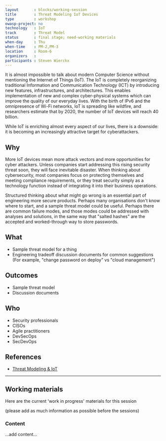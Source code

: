 ```yaml
---
layout       : blocks/working-session
title        : Threat Modeling IoT Devices
type         : workshop
owasp-project: no
technology   : IoT
track        : Threat Model
status       : final stage; need-working materials
when-day     : Thu
when-time    : PM-2,PM-3
location     : Room-6
organizers   :
participants : Steven Wierckx
---
```


It is almost impossible to talk about modern Computer Science without mentioning the Internet of Things (IoT). The IoT is completely reorganizing traditional Information and Communication Technology (ICT) by introducing new features, infrastructures, and architectures. This enables implementation of new and complex cyber-physical systems which can improve the quality of our everyday lives. With the birth of IPv6 and the omnipresence of Wi-Fi networks, IoT is spreading like wildfire, and researchers estimate that by 2020, the number of IoT devices will reach 40 billion.

While IoT is enriching almost every aspect of our lives, there is a downside: it is becoming an increasingly attractive target for cyberattackers.

## Why

More IoT devices mean more attack vectors and more opportunities for cyber attackers. Unless companies start addressing this rising security threat soon, they will face inevitable disaster. When thinking about cybersecurity, most companies focus on protecting themselves and meeting compliance requirements, or they treat security simply as a technology function instead of integrating it into their business operations.

Structured thinking about what might go wrong is an essential part of engineering more secure products.  Perhaps many organisations don't know where to start, and a sample threat model could be useful.  Perhaps there are common failure modes, and those modes could be addressed with analyses and solutions, in the same way that "salted hashes" are the accepted and worked-through way to store passwords.

## What

- Sample threat model for a thing
- Engineering tradeoff discussion documents for common suggestions (For example, "change password on deploy" vs "cloud management")

## Outcomes

- Sample threat model
- Discussion documents

## Who

- Security professionals
- CISOs
- Agile practitioners
- DevSecOps
- SecDevOps

## References

- [Threat Modeling & IoT](https://adam.shostack.org/blog/2017/05/threat-modeling-iot/)

--- 

## Working materials

Here are the current 'work in progress' materials for this session 

(please add as much information as possible before the sessions)

### Content

...add content...
